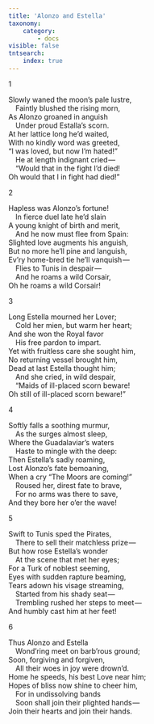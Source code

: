 ```yaml
---
title: 'Alonzo and Estella'
taxonomy:
    category:
        - docs
visible: false
tntsearch:
    index: true
---
```


1

Slowly waned the moon’s pale lustre,  
&emsp;Faintly blushed the rising morn,  
As Alonzo groaned in anguish  
&emsp;Under proud Estalla’s scorn.  
At her lattice long he’d waited,  
With no kindly word was greeted,  
“I was loved, but now I’m hated!”  
&emsp;He at length indignant cried —   
&emsp;“Would that in the fight I’d died!  
Oh would that I in fight had died!”

2

Hapless was Alonzo’s fortune!  
&emsp;In fierce duel late he’d slain  
A young knight of birth and merit,  
&emsp;And he now must flee from Spain:  
Slighted love augments his anguish,  
But no more he’ll pine and languish,  
Ev’ry home-bred tie he’ll vanquish —   
&emsp;Flies to Tunis in despair —   
&emsp;And he roams a wild Corsair,  
Oh he roams a wild Corsair!

3

Long Estella mourned her Lover;  
&emsp;Cold her mien, but warm her heart;  
And she won the Royal favor  
&emsp;His free pardon to impart.  
Yet with fruitless care she sought him,  
No returning vessel brought him,  
Dead at last Estella thought him;  
&emsp;And she cried, in wild despair,  
&emsp;“Maids of ill-placed scorn beware!  
Oh still of ill-placed scorn beware!”

4

Softly falls a soothing murmur,  
&emsp;As the surges almost sleep,  
Where the Guadalaviar’s waters  
&emsp;Haste to mingle with the deep:  
Then Estella’s sadly roaming,  
Lost Alonzo’s fate bemoaning,  
When a cry “The Moors are coming!”  
&emsp;Roused her, direst fate to brave,  
&emsp;For no arms was there to save,  
And they bore her o’er the wave!

5

Swift to Tunis sped the Pirates,  
&emsp;There to sell their matchless prize —   
But how rose Estella’s wonder  
&emsp;At the scene that met her eyes;  
For a Turk of noblest seeming,  
Eyes with sudden rapture beaming,  
Tears adown his visage streaming,  
&emsp;Started from his shady seat —   
&emsp;Trembling rushed her steps to meet —   
And humbly cast him at her feet!

6

Thus Alonzo and Estella  
&emsp;Wond’ring meet on barb’rous ground;  
Soon, forgiving and forgiven,  
&emsp;All their woes in joy were drown’d.  
Home he speeds, his best Love near him;  
Hopes of bliss now shine to cheer him,  
&emsp;For in undissolving bands  
&emsp;Soon shall join their plighted hands —   
Join their hearts and join their hands.  